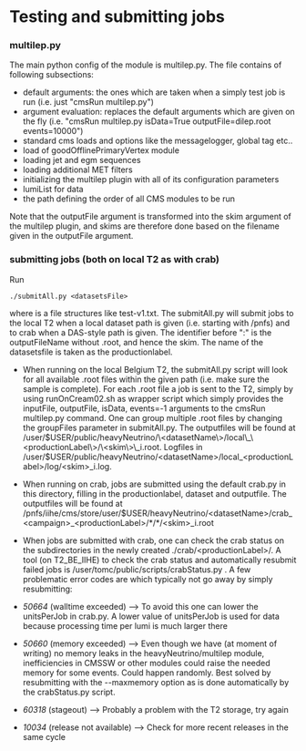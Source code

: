 # Testing and submitting jobs

### multilep.py
The main python config of the module is multilep.py. The file contains of following subsections:
* default arguments: the ones which are taken when a simply test job is run (i.e. just "cmsRun multilep.py")
* argument evaluation: replaces the default arguments which are given on the fly (i.e. "cmsRun multilep.py isData=True outputFile=dilep.root events=10000")
* standard cms loads and options like the messagelogger, global tag etc..
* load of goodOfflinePrimaryVertex module
* loading jet and egm sequences
* loading additional MET filters
* initializing the multilep plugin with all of its configuration parameters
* lumiList for data
* the path defining the order of all CMS modules to be run

Note that the outputFile argument is transformed into the skim argument of the multilep plugin, and skims are therefore done based on the filename given in the outputFile argument.

### submitting jobs (both on local T2 as with crab)
Run
```
./submitAll.py <datasetsFile>
```
where <datasetsFile> is a file structures like test-v1.txt. The submitAll.py will submit jobs to the local T2 when a local dataset path is given (i.e. starting with /pnfs) and to crab when a DAS-style path is given. The identifier before ":" is the outputFileName without .root, and hence the skim. The name of the datasetsfile is taken as the productionlabel.

* When running on the local Belgium T2, the submitAll.py script will look for all available .root files within the given path (i.e. make sure the sample is complete). For each .root file a job is sent to the T2, simply by using runOnCream02.sh as wrapper script which simply provides the inputFile, outputFile, isData, events=-1 arguments to the cmsRun multilep.py command. One can group multiple .root files by changing the groupFiles parameter in submitAll.py.
  The outputfiles will be found at /user/$USER/public/heavyNeutrino/\<datasetName\>/local\_\<productionLabel\>/\<skim\>\_i.root. Logfiles in /user/$USER/public/heavyNeutrino/\<datasetName\>/local\_\<productionLabel\>/log/\<skim\>\_i.log.

* When running on crab, jobs are submitted using the default crab.py in this directory, filling in the productionlabel, dataset and outputfile.
  The outputfiles will be found at /pnfs/iihe/cms/store/user/$USER/heavyNeutrino/\<datasetName\>/crab\_<campaign\>\_\<productionLabel\>/\*/\*/\<skim\>\_i.root

* When jobs are submitted with crab, one can check the crab status on the subdirectories in the newly created ./crab/\<productionLabel\>/. A tool (on T2\_BE\_IIHE) to check the crab status and automatically resubmit failed jobs is /user/tomc/public/scripts/crabStatus.py <crabDirectory>. A few problematic error codes are which typically not go away by simply resubmitting:
 * *50664* (walltime exceeded) --> To avoid this one can lower the unitsPerJob in crab.py. A lower value of unitsPerJob is used for data because processing time per lumi is much larger there
 * *50660* (memory exceeded) --> Even though we have (at moment of writing) no memory leaks in the heavyNeutrino/multilep module, inefficiencies in CMSSW or other modules could raise the needed memory for some events.
                                 Could happen randomly.
                                 Best solved by resubmitting with the --maxmemory option as is done automatically by the crabStatus.py script.
 * *60318* (stageout) --> Probably a problem with the T2 storage, try again
 * *10034* (release not available) --> Check for more recent releases in the same cycle
